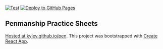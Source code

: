 [![Test](https://github.com/kylev/pen/actions/workflows/test.yml/badge.svg)](https://github.com/kylev/pen/actions/workflows/test.yml)
[![Deploy to GitHub Pages](https://github.com/kylev/pen/actions/workflows/deployment.yml/badge.svg)](https://github.com/kylev/pen/actions/workflows/deployment.yml)

## Penmanship Practice Sheets

[Hosted at kylev.github.io/pen](https://kylev.github.io/pen/). This
project was bootstrapped with [Create React
App](https://github.com/facebookincubator/create-react-app).
